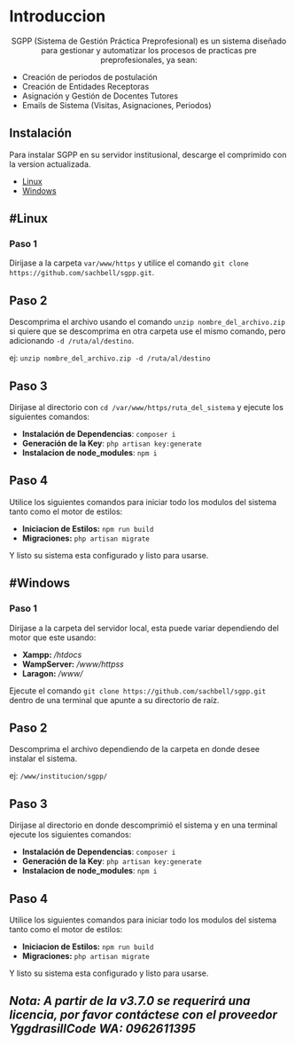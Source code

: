

# **Introduccion**

<p align="center">SGPP (Sistema de Gestión Práctica Preprofesional) es un sistema diseñado para gestionar y automatizar los procesos de practicas pre preprofesionales, ya sean: <p>

 - Creación de periodos de postulación
 - Creación de Entidades Receptoras
 - Asignación y Gestión de Docentes Tutores
 - Emails de Sistema (Visitas, Asignaciones, Periodos)
 


## Instalación

Para instalar SGPP en su servidor institusional, descarge el comprimido con la version actualizada.

 - [Linux](https://github.com/sachbell/SIGREP/#Linux)
 - [Windows](https://github.com/sachbell/SIGREP/#Windows)

## #Linux

### Paso 1

Dirijase a la carpeta `var/www/https` y utilice el comando `git clone https://github.com/sachbell/sgpp.git`.

## Paso 2

Descomprima el archivo usando el comando `unzip nombre_del_archivo.zip` si quiere que se descomprima en otra carpeta use el mismo comando, pero adicionando `-d /ruta/al/destino`.

ej: `unzip nombre_del_archivo.zip -d /ruta/al/destino`

## Paso 3

Dirijase al directorio con `cd /var/www/https/ruta_del_sistema` y ejecute los siguientes comandos:

 - **Instalación de Dependencias**: `composer i`
 - **Generación de la Key**: `php artisan key:generate`
 - **Instalacion de node_modules**: `npm i`

## Paso 4

Utilice los siguientes comandos para iniciar todo los modulos del sistema tanto como el motor de estilos:

 - **Iniciacion de Estilos:** `npm run build`
 - **Migraciones:** `php artisan migrate`

Y listo su sistema esta configurado y listo para usarse.

## #Windows

### Paso 1

Dirijase a la carpeta del servidor local, esta puede variar dependiendo del motor que este usando: 

 - **Xampp:**  */htdocs*
 - **WampServer:**  */www/httpss*
 - **Laragon:**  */www/*

Ejecute el comando `git clone https://github.com/sachbell/sgpp.git` dentro de una terminal que apunte a su directorio de raíz.


## Paso 2

Descomprima el archivo dependiendo de la carpeta en donde desee instalar el sistema.

ej: `/www/institucion/sgpp/`

## Paso 3

Dirijase al directorio en donde descomprimió el sistema y en una terminal ejecute los siguientes comandos:

 - **Instalación de Dependencias**: `composer i`
 - **Generación de la Key**: `php artisan key:generate`
 - **Instalacion de node_modules**: `npm i`

## Paso 4

Utilice los siguientes comandos para iniciar todo los modulos del sistema tanto como el motor de estilos:

 - **Iniciacion de Estilos:** `npm run build`
 - **Migraciones:** `php artisan migrate`

Y listo su sistema esta configurado y listo para usarse.

## *Nota: A partir de la v3.7.0 se requerirá una licencia, por favor contáctese con el proveedor YggdrasillCode WA: 0962611395*
